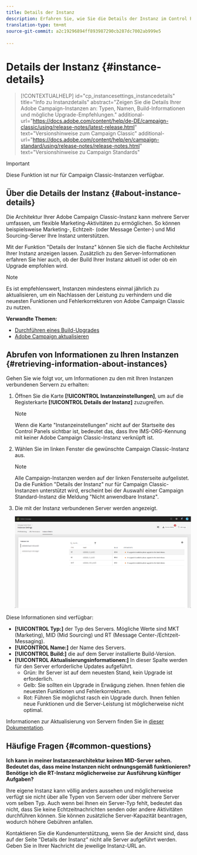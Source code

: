 ```yaml
---
title: Details der Instanz
description: Erfahren Sie, wie Sie die Details der Instanz im Control Panel überwachen können
translation-type: tm+mt
source-git-commit: a2c19296894ff893987290cb287dc7002ab999e5

---
```



# Details der Instanz {#instance-details}

>[!CONTEXTUALHELP]
>id="cp_instancesettings_instancedetails"
>title="Info zu Instanzdetails"
>abstract="Zeigen Sie die Details Ihrer Adobe Campaign-Instanzen an: Typen, Namen, Build-Informationen und mögliche Upgrade-Empfehlungen."
>additional-url="https://docs.adobe.com/content/help/de-DE/campaign-classic/using/release-notes/latest-release.html" text="Versionshinweise zum Campaign Classic"
>additional-url="https://docs.adobe.com/content/help/en/campaign-standard/using/release-notes/release-notes.html" text="Versionshinweise zu Campaign Standards"

>[!IMPORTANT]
>
>Diese Funktion ist nur für Campaign Classic-Instanzen verfügbar.

## Über die Details der Instanz {#about-instance-details}

Die Architektur Ihrer Adobe Campaign Classic-Instanz kann mehrere Server umfassen, um flexible Marketing-Aktivitäten zu ermöglichen. So können beispielsweise Marketing-, Echtzeit- (oder Message Center-) und Mid Sourcing-Server Ihre Instanz unterstützen.

Mit der Funktion &quot;Details der Instanz&quot; können Sie sich die flache Architektur Ihrer Instanz anzeigen lassen. Zusätzlich zu den Server-Informationen erfahren Sie hier auch, ob der Build Ihrer Instanz aktuell ist oder ob ein Upgrade empfohlen wird.

>[!NOTE]
>
>Es ist empfehlenswert, Instanzen mindestens einmal jährlich zu aktualisieren, um ein Nachlassen der Leistung zu verhindern und die neuesten Funktionen und Fehlerkorrekturen von Adobe Campaign Classic zu nutzen.

**Verwandte Themen:**

* [Durchführen eines Build-Upgrades](https://docs.campaign.adobe.com/doc/AC/getting_started/DE/buildUpgrade.html)
* [Adobe Campaign aktualisieren](https://docs.campaign.adobe.com/doc/AC/en/PRO_Updating_Adobe_Campaign_Introduction.html)

## Abrufen von Informationen zu Ihren Instanzen {#retrieving-information-about-instances}

Gehen Sie wie folgt vor, um Informationen zu den mit Ihren Instanzen verbundenen Servern zu erhalten:

1. Öffnen Sie die Karte **[!UICONTROL Instanzeinstellungen]**, um auf die Registerkarte **[!UICONTROL Details der Instanz]** zuzugreifen.

   >[!NOTE]
   >
   >Wenn die Karte &quot;Instanzeinstellungen&quot; nicht auf der Startseite des Control Panels sichtbar ist, bedeutet das, dass Ihre IMS-ORG-Kennung mit keiner Adobe Campaign Classic-Instanz verknüpft ist.

1. Wählen Sie im linken Fenster die gewünschte Campaign Classic-Instanz aus.

   >[!NOTE]
   >
   >Alle Campaign-Instanzen werden auf der linken Fensterseite aufgelistet. Da die Funktion &quot;Details der Instanz&quot; nur für Campaign Classic-Instanzen unterstützt wird, erscheint bei der Auswahl einer Campaign Standard-Instanz die Meldung &quot;Nicht anwendbare Instanz&quot;.

1. Die mit der Instanz verbundenen Server werden angezeigt.

   ![](assets/instance_details.png)

Diese Informationen sind verfügbar:

* **[!UICONTROL Typ:]** der Typ des Servers. Mögliche Werte sind MKT (Marketing), MID (Mid Sourcing) und RT (Message Center-/Echtzeit-Messaging).
* **[!UICONTROL Name:]** der Name des Servers.
* **[!UICONTROL Build:]** die auf dem Server installierte Build-Version.
* **[!UICONTROL Aktualisierungsinformationen:]** In dieser Spalte werden für den Server erforderliche Updates aufgeführt.
   * Grün: Ihr Server ist auf dem neuesten Stand, kein Upgrade ist erforderlich.
   * Gelb: Sie sollten ein Upgrade in Erwägung ziehen. Ihnen fehlen die neuesten Funktionen und Fehlerkorrekturen.
   * Rot: Führen Sie möglichst rasch ein Upgrade durch. Ihnen fehlen neue Funktionen und die Server-Leistung ist möglicherweise nicht optimal.

Informationen zur Aktualisierung von Servern finden Sie in [dieser Dokumentation](https://docs.campaign.adobe.com/doc/AC/getting_started/DE/buildUpgrade.html).

## Häufige Fragen {#common-questions}

**Ich kann in meiner Instanzenarchitektur keinen MID-Server sehen. Bedeutet das, dass meine Instanzen nicht ordnungsgemäß funktionieren? Benötige ich die RT-Instanz möglicherweise zur Ausführung künftiger Aufgaben?**

Ihre eigene Instanz kann völlig anders aussehen und möglicherweise verfügt sie nicht über alle Typen von Servern oder über mehrere Server vom selben Typ. Auch wenn bei Ihnen ein Server-Typ fehlt, bedeutet das nicht, dass Sie keine Echtzeitnachrichten senden oder andere Aktivitäten durchführen können. Sie können zusätzliche Server-Kapazität beantragen, wodurch höhere Gebühren anfallen.

Kontaktieren Sie die Kundenunterstützung, wenn Sie der Ansicht sind, dass auf der Seite &quot;Details der Instanz&quot; nicht alle Server aufgeführt werden. Geben Sie in Ihrer Nachricht die jeweilige Instanz-URL an.
